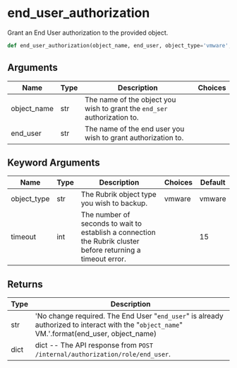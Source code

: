 # end_user_authorization

Grant an End User authorization to the provided object.
```py
def end_user_authorization(object_name, end_user, object_type='vmware', timeout=15)
```

## Arguments
| Name        | Type | Description                                                                 | Choices |
|-------------|------|-----------------------------------------------------------------------------|---------|
| object_name  | str  | The name of the object you wish to grant the `end_ser` authorization to. |         |
| end_user  | str  | The name of the end user you wish to grant authorization to. |         |
## Keyword Arguments
| Name        | Type | Description                                                                 | Choices | Default |
|-------------|------|-----------------------------------------------------------------------------|---------|---------|
| object_type  | str  | The Rubrik object type you wish to backup.  |    vmware     |    vmware      |
| timeout  | int  | The number of seconds to wait to establish a connection the Rubrik cluster before returning a timeout error.  |         |    15     |

## Returns
| Type | Description                                                                                   |
|------|-----------------------------------------------------------------------------------------------|
| str  | 'No change required. The End User "`end_user`" is already authorized to interact with the "`object_name`" VM.'.format(end_user, object_name) |
| dict  | dict -- The API response from `POST /internal/authorization/role/end_user`. |
